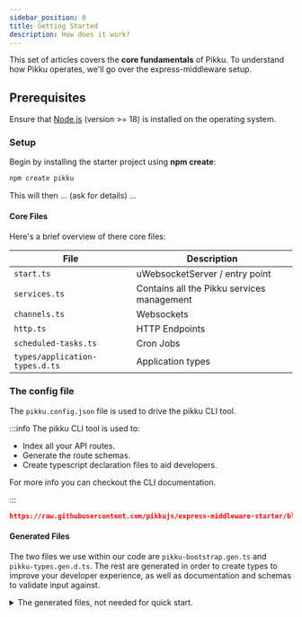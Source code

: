 ```yaml
---
sidebar_position: 0
title: Getting Started
description: How does it work?
---
```


This set of articles covers the **core fundamentals** of Pikku. To understand how Pikku operates, we'll go over the express-middleware setup.

## Prerequisites

Ensure that [Node.js](https://nodejs.org) (version >= 18) is installed on the operating system.

### Setup

Begin by installing the starter project using **npm create**:

```bash npm2yarn
npm create pikku
```

This will then ... (ask for details) ...

#### Core Files

Here's a brief overview of there core files:

| **File**                    | **Description**                                                                                             |
|-----------------------------|-------------------------------------------------------------------------------------------------------------|
| `start.ts`                   | uWebsocketServer / entry point                                                                                |
| `services.ts`               | Contains all the Pikku services management                                              |
| `channels.ts`  | Websockets
| `http.ts`  | HTTP Endpoints
| `scheduled-tasks.ts` | Cron Jobs
| `types/application-types.d.ts` | Application types


### The config file

The `pikku.config.json` file is used to drive the pikku CLI tool.

:::info
The pikku CLI tool is used to:
- Index all your API routes.
- Generate the route schemas.
- Create typescript declaration files to aid developers.

For more info you can checkout the CLI documentation.

:::

```json reference 
https://raw.githubusercontent.com/pikkujs/express-middleware-starter/blob/master/pikku.config.json
```

#### Generated Files

The two files we use within our code are `pikku-bootstrap.gen.ts` and `pikku-types.gen.d.ts`. The rest are generated in order to create types to improve your developer experience, as well as documentation and schemas to validate input against. 

<details>
 <summary>The generated files, not needed for quick start.</summary>

| **File**                    | **Description**                                                                                             |
|-----------------------------|-------------------------------------------------------------------------------------------------------------|
| `pikku-schemas/`                   | The directory that contains all the schemas we'll validate calls against                                                                                     |
| `pikku-schemas/register.ts`                 | Imports all the schemas and adds them to pikku                                                              |
| `pikku-bootstrap.ts`               | Imports the required files into our runtime                                                 |
| `pikku-routes.ts` | Imports all the files with routes in them                                                          |
| `pikku-types.d.ts`  | Provides types to be used in the application                                                       |

</details>

